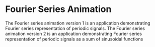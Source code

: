 <h1>Fourier Series Animation</h2>

<p>The Fourier series animation version 1 is an application demonstrating Fourier series representation of periodic signals. The Fourier series animation version 2 is an application demonstrating Fourier series representation of periodic signals as a sum of sinusoidal functions</p>
